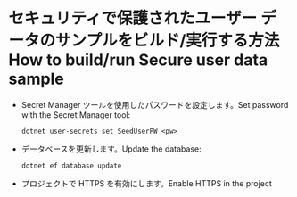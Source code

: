 # <a name="how-to-buildrun-secure-user-data-sample"></a><span data-ttu-id="5078c-101">セキュリティで保護されたユーザー データのサンプルをビルド/実行する方法</span><span class="sxs-lookup"><span data-stu-id="5078c-101">How to build/run Secure user data sample</span></span>

* <span data-ttu-id="5078c-102">Secret Manager ツールを使用したパスワードを設定します。</span><span class="sxs-lookup"><span data-stu-id="5078c-102">Set password with the Secret Manager tool:</span></span>

  `dotnet user-secrets set SeedUserPW <pw>`

* <span data-ttu-id="5078c-103">データベースを更新します。</span><span class="sxs-lookup"><span data-stu-id="5078c-103">Update the database:</span></span>

    `dotnet ef database update`

* <span data-ttu-id="5078c-104">プロジェクトで HTTPS を有効にします。</span><span class="sxs-lookup"><span data-stu-id="5078c-104">Enable HTTPS in the project</span></span>
